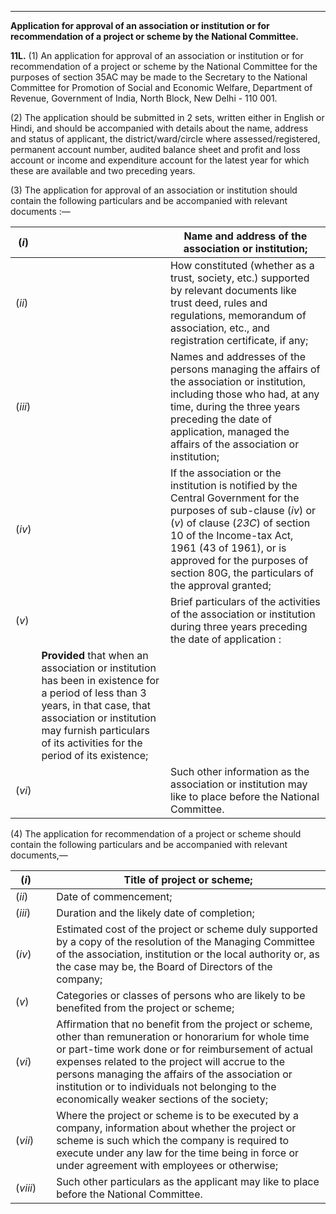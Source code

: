 ****

**Application for approval of an association or institution or for recommendation of a project or scheme by the National Committee.**

**11L.** (1) An application for approval of an association or institution or for recommendation of a project or scheme by the National Committee for the purposes of section 35AC may be made to the Secretary to the National Committee for Promotion of Social and Economic Welfare, Department of Revenue, Government of India, North Block, New Delhi - 110 001.

(2) The application should be submitted in 2 sets, written either in English or Hindi, and should be accompanied with details about the name, address and status of applicant, the district/ward/circle where assessed/registered, permanent account number, audited balance sheet and profit and loss account or income and expenditure account for the latest year for which these are available and two preceding years.

(3) The application for approval of an association or institution should contain the following particulars and be accompanied with relevant documents :—

(_i_)|  |  Name and address of the association or institution;  
---|---|---  
(_ii_)|  |  How constituted (whether as a trust, society, etc.) supported by relevant documents like trust deed, rules and regulations, memorandum of association, etc., and registration certificate, if any;  
(_iii_)|  |  Names and addresses of the persons managing the affairs of the association or institution, including those who had, at any time, during the three years preceding the date of application, managed the affairs of the association or institution;  
(_iv_)|  |  If the association or the institution is notified by the Central Government for the purposes of sub-clause (_iv_) or (_v_) of clause (_23C_) of section 10 of the Income-tax Act, 1961 (43 of 1961), or is approved for the purposes of section 80G, the particulars of the approval granted;  
(_v_)|  |  Brief particulars of the activities of the association or institution during three years preceding the date of application :  
|  | **Provided** that when an association or institution has been in existence for a period of less than 3 years, in that case, that association or institution may furnish particulars of its activities for the period of its existence;  
(_vi_)|  |  Such other information as the association or institution may like to place before the National Committee.  
  
(4) The application for recommendation of a project or scheme should contain the following particulars and be accompanied with relevant documents,—

(_i_)|  |  Title of project or scheme;  
---|---|---  
(_ii_)|  |  Date of commencement;  
(_iii_)|  |  Duration and the likely date of completion;  
(_iv_)|  |  Estimated cost of the project or scheme duly supported by a copy of the resolution of the Managing Committee of the association, institution or the local authority or, as the case may be, the Board of Directors of the company;  
(_v_)|  |  Categories or classes of persons who are likely to be benefited from the project or scheme;  
(_vi_)|  |  Affirmation that no benefit from the project or scheme, other than remuneration or honorarium for whole time or part-time work done or for reimbursement of actual expenses related to the project will accrue to the persons managing the affairs of the association or institution or to individuals not belonging to the economically weaker sections of the society;  
(_vii_)|  |  Where the project or scheme is to be executed by a company, information about whether the project or scheme is such which the company is required to execute under any law for the time being in force or under agreement with employees or otherwise;  
(_viii_)|  |  Such other particulars as the applicant may like to place before the National Committee.